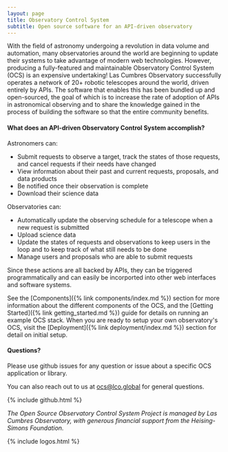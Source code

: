 ```yaml
---
layout: page
title: Observatory Control System
subtitle: Open source software for an API-driven observatory
---
```


With the field of astronomy undergoing a revolution in data volume and automation, many observatories
around the world are beginning to update their systems to take advantage of modern web technologies.
However, producing a fully-featured and maintainable Observatory Control System (OCS) is an expensive undertaking! Las
Cumbres Observatory successfully operates a network of 20+ robotic telescopes around the world, driven entirely
by APIs. The software that enables this has been bundled up and open-sourced, the goal of which is to increase
the rate of adoption of APIs in astronomical observing and to share the knowledge gained in the process of building
the software so that the entire community benefits.

#### What does an API-driven Observatory Control System accomplish?

Astronomers can:

* Submit requests to observe a target, track the states of those requests, and cancel
requests if their needs have changed
* View information about their past and current requests, proposals, and data products
* Be notified once their observation is complete
* Download their science data

Observatories can:

* Automatically update the observing schedule for a telescope when a new request is submitted
* Upload science data
* Update the states of requests and observations to keep users in the loop and to keep track of what still needs to be done
* Manage users and proposals who are able to submit requests

Since these actions are all backed by APIs, they can be triggered programmatically and can easily be incorported into other web interfaces and software systems.

See the [Components]({% link components/index.md %}) section for more information about the different components of the OCS, and the [Getting Started]({% link getting_started.md %}) guide for details on running an example OCS stack. When you are ready to setup your own observatory's OCS, visit the [Deployment]({% link deployment/index.md %}) section for detail on initial setup.

#### Questions?

Please use github issues for any question or issue about a specific OCS application or library.

You can also reach out to us at [ocs@lco.global](mailto:ocs@lco.global) for general questions.

{% include github.html %}

_The Open Source Observatory Control System Project is managed by Las Cumbres Observatory, with generous financial support from the Heising-Simons Foundation._

{% include logos.html %}
